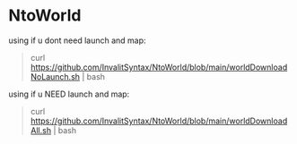 # NtoWorld
using if u dont need launch and map:
>curl https://github.com/InvalitSyntax/NtoWorld/blob/main/worldDownloadNoLaunch.sh | bash


using if u NEED launch and map:
>curl https://github.com/InvalitSyntax/NtoWorld/blob/main/worldDownloadAll.sh | bash
